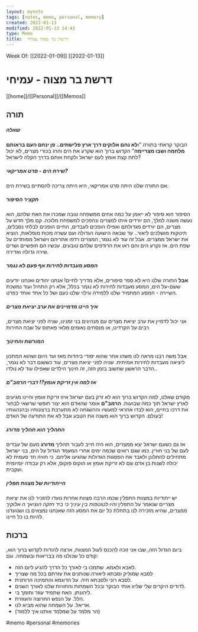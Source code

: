 ```yaml
---
layout: mynote
tags: [notes, memo, personal, memory] 
created: 2022-01-13
modified: 2022-01-13 14:43
type: Memo
title:  דרשת בר מצוה עמיחי 
---
```

Week Of: [[2022-01-09]]
[[2022-01-13]]

#  דרשת בר מצוה - עמיחי 
[[home]]/[[Personal]]/[[Memos]]

## תורה
##### שאלה 
הבוקר קראתי בתורה "ו**לא נחם אלוקים דרך ארץ פלישתים.. פן ינחם העם בראותם מלחמה ושבו מצריימה**"
הקדוש ברוך הוא שקרע את הים והרג בכורי מצרים, לא יכול לתת קצת אומץ לעם ישראל ולקחת אותם בדרך הקלה לישראל?
##### שירת הים - סרט אמריקאי?
אם התורה שלנו היתה סרט אמריקאי, היא היתה צריכה להסתיים בשירת הים. 
##### תקציר הסיפור
הסיפור הוא סיפור לא ייאמן על כמה אחים ממשפחה טובה שמכרו את האח שלהם, הוא נעשה משנה למלך, הם יורדים איתו למצרים ונהפכים למשפחת מלוכה.
קם מלך חדש על מצרים, הם יורדים מגדולתם ואפילו הופכים לעבדים, החיים הופכים לבלתי נסבלים, תינוקות מושלכים ליאור.. 
עד שבאה הישועה הגדולה ועם עשרה מכות מופלאות, הוציא את ישראל ממצרים. 
אבל זה עוד לא נגמר, המצרים רדפו אחריהם וישראל מפוחדים על שפת הים.
אז נקרע הים והם ראו את הרודפים שלהם טובעים. 
עכשיו הם חופשיים ושרים שירה גדולה ואדירה.
##### המסע מעבדות לחירות אף פעם לא נגמר
**אבל**  התורה שלנו היא לא ספר סיפורים, אלא מדריך לחיים!
אנחנו יהודים ואנחנו יודעים ששם-על הים, המסע מעבדות לחירות לא נגמר בכלל, אלא רק התחיל ועוד נמשכת השיירה - המסע המתמיד שלנו ללמידה וגילוי שלנו כעם ושל כל אחד ואחד כפרט. 
##### איך היינו מדמיינים את ערב יציאת מצרים
אני יכול לדמיין את ערב יציאת מצרים עם מנהיגים בני זמנינו, שניה לפני יציאת מצרים, רבים על הקרדיט, או מנסחים נאומים מלאי פאתוס על שבח החירות 
##### המורשת והחינוך
אבל משה רבנו מראה לנו משהו אחר שהוא יסודי ביהדות מאז ועד היום ושהוא המתכון ליציאה מעבדות לחירות אמיתית. שניה לפני יציאת מצרים, עוד כששום דבר לא נגמר, הדבר הראשון שחשוב בזמן הזה, זה חינוך הילדים שאפילו עוד לא נולדו.. 
##### אז למה אין זריקת אומץ?! דברי הרמב"ם
מקודם שאלנו, למה הקדוש ברוך הוא לא זרק בעם ישראל איזו זריקת אומץ והיינו מגיעים לארץ ישראל תוך כמה שבועות.
**הרמב"ם** אומר שהאדם הוא יצור חופשי שרשאי לבחור את דרכו בחיים, הוא לבדו אחראי למעשיו וההשגחה לא מתערבת ברצונותיו ובהנהגותיו בעולם. הקדוש ברוך הוא משנה את הטבע אבל לא את התודעה של האדם! 
##### התהליך הוא תהליך מדורג
אז גם כשעם ישראל יצא ממצרים, הוא היה חייב לעבור תהליך **מדורג** מעם של עבדים לעם של בני חורין.
כמו שגם רואים שכמה ימים אחרי המעמד הגדול על הים, בני ישראל מתחילים להתלונן ולאבד את הפסגות הגדולות שהגיעו אליהם. 
כי חוויה חד פעמית לא יכולה לשנות בן אדם וגם לא זריקת אומץ או הוקוס פוקוס, אלא רק עבודה יומיומית ועקבית.
##### הייחודיות של מצוות תפלין
יש ייחודיות במצוות התפלין שכמו הרבה מצוות אחרות נועדו להזכיר לנו את יציאת מצריים שנאמר  על התפלין *והיו לטוטפות בין עיניך כי ביד חזקה הוציאך ה אלוקיך ממצרים*, שהיא מזכירה לנו בתחלת כל יום את המסע הזה שאנחנו נמצאים בו ושנועדנו להיות בו כל חיינו.
## ברכות
ביום הגדול הזה, שבו אני זוכה להכנס לעול המצוות, ארצה להודות לקדוש ברוך הוא, קודם כל שכולנו פה בבריאות ובשמחה. וגם: 
- לאבא ולאמא. שתמכו בי לאורך כל הדרך להגיע ליום הזה.
- לסבא שמוליק וסבתא ליאורה.שנותנים את עזרתם בכל מה שצריך 
- לסבא רוני ולסבתא חיה. על הדוגמא והתמיכה הרוחנית.
- לדודים היקרים שלי שליוו אותי הבוקר ובכל השמחות והחוויות שלנו לאורך השנים.
- ליהונתן. האח שתמיד עוזר ותומך בי. 
- הלל. על הנפש החרוצה והעוזרת. 
- אריאל. על השמחה שהוא מביא לנו.
- (הר מלמד על שמלמד אותנו איך ללמוד)
 

#memo 
#personal
#memories